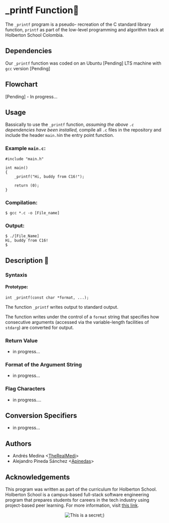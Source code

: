 # _printf Function:page_facing_up:

The `_printf` program is a pseudo- recreation of the C standard library function, `printf` as part of the low-level programming and algorithm track at Holberton School Colombia. 

## Dependencies

Our `_printf` function was coded on an Ubuntu [Pending] LTS machine with `gcc` version [Pending]

## Flowchart
[Pending] - In progress...


## Usage

Bassically to use the `_printf` function, *assuming the above `.c` dependencies have been installed,*
compile all `.c` files in the repository and include the header `main.h`in the entry point function.

### Example `main.c`:
```
#include "main.h"

int main()
{
    _printf("Hi, buddy from C16!");

    return (0);
}
```

### Compilation:
```
$ gcc *.c -o [File_name]
```

### Output:
```
$ ./[File_Name]
Hi, buddy from C16!
$
```

## Description :speech_balloon:

### Syntaxis

#### Prototype: 
`int _printf(const char *format, ...);`

The function `_printf` writes output to standard output. 

The function writes under the control of a `format` string that specifies how consecutive arguments (accessed via the variable-length facilities of `stdarg`) are converted for output.


### Return Value
- in progress...

### Format of the Argument String
- in progress... 

### Flag Characters

- in progress....

## Conversion Specifiers
- in progress...

## Authors
* Andrés Medina <[TheRealMedi](https://github.com/TheRealMedi)>
* Alejandro Pineda Sánchez <[Apinedas](https://github.com/Apinedas)> 


## Acknowledgements 

This program was written as part of the curriculum for Holberton School.
Holberton School is a campus-based full-stack software engineering program
that prepares students for careers in the tech industry using project-based
peer learning. For more information, visit [this link](https://www.holbertonschool.com/).

<p align="center">
  <img src="https://assets.website-files.com/6105315644a26f77912a1ada/610540e8b4cd6969794fe673_Holberton_School_logo-04-04.svg" alt="This is a secret;)">
</p>